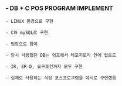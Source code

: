  ### - DB + C POS PROGRAM IMPLEMENT
 
    - LINUX 환경으로 구현
    
    - C와 mySQL로 구현
    
    - 팀장으로 참여
    
    - 당시 사용했던 DB는 덤프해서 레포지토리 안에 업로드
    
    - IR, ER-D, 요구조건까지 모두 구현
    
    - 실제로 사용하는 식당 포스프로그램을 예시로 구현했음
